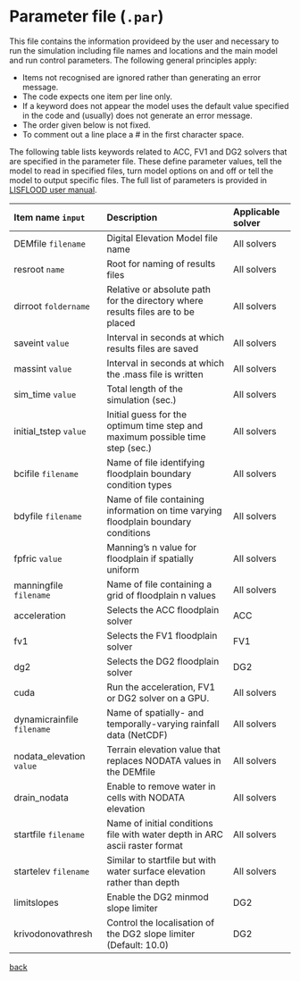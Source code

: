 # Parameter file (`.par`)

This file contains the information provideed by the user and necessary to run the simulation including file names and locations and the main model and run control parameters. The following general    principles apply:
   * Items not recognised are ignored rather than generating an error message.
   * The code expects one item per line only.
   * If a keyword does not appear the model uses the default value specified in the code and (usually) does not generate an error message.
   * The order given below is not fixed.
   * To comment out a line place a # in the first character space.

The following table lists keywords related to ACC, FV1 and DG2 solvers that are specified in the parameter file. These define parameter values, tell the model to read in specified files, turn model options on and off or tell the model to output specific files. The full list of parameters is provided in [LISFLOOD user manual](https://drive.google.com/file/d/1Yk5txMWWfSqPcPOqjQh30XLSp8Sypy1M/view). 


   | Item name `input` | Description | Applicable solver |
   | :---         | :---      | :--- |
   | DEMfile `filename`   | Digital Elevation Model file name     | All solvers    |
   | resroot `name`     | Root for naming of results files       | All solvers    |
   | dirroot `foldername`     | Relative or absolute path for the directory where results files are to be placed       | All solvers     |
   | saveint `value`     | Interval in seconds at which results files are saved       | All solvers    |
   | massint `value`     | Interval in seconds at which the .mass file is written     | All solvers     |
   | sim_time `value`     | Total length of the simulation (sec.)       | All solvers     |
   | initial_tstep `value`     | Initial guess for the optimum time step and maximum possible time step (sec.)      | All solvers     |
   | bcifile `filename`     | Name of file identifying floodplain boundary condition types       | All solvers    |
   | bdyfile `filename`     | Name of file containing information on time varying floodplain boundary conditions       | All solvers     |
   | fpfric `value`     | Manning’s n value for floodplain if spatially uniform       | All solvers      |
   | manningfile `filename`     | Name of file containing a grid of floodplain n values       | All solvers     |
   | acceleration        | Selects the ACC floodplain solver       | ACC      |
   | fv1     | Selects the FV1 floodplain solver       | FV1      |
   | dg2     | Selects the DG2 floodplain solver       | DG2      |
   | cuda    | Run the acceleration, FV1 or DG2 solver on a GPU.       | All solvers      |
   | dynamicrainfile `filename`   | Name of spatially- and temporally-varying rainfall data (NetCDF)     | All solvers    |
   | nodata_elevation `value`     | Terrain elevation value that replaces NODATA values in the DEMfile      | All solvers    |
   | drain_nodata     | Enable to remove water in cells with NODATA elevation       | All solvers    |
   | startfile `filename`     | Name of initial conditions file with water depth in ARC ascii raster format     | All solvers    |
   | startelev `filename`     | Similar to startfile but with water surface elevation rather than depth    | All solvers    |
   | limitslopes     | Enable the DG2 minmod slope limiter      | DG2   |
   | krivodonovathresh     | Control the localisation of the DG2 slope limiter (Default: 10.0)       | DG2   |
   
   
   [back](/Merewether1.md)

